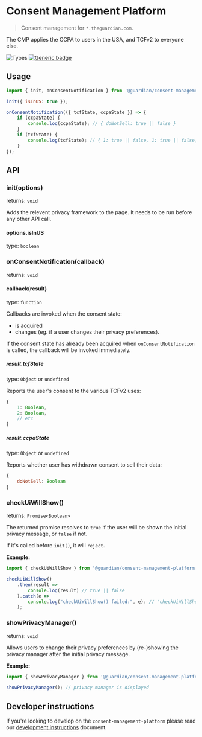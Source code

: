 # Consent Management Platform

> Consent management for `*.theguardian.com`.

The CMP applies the CCPA to users in the USA, and TCFv2 to everyone else.

![Types](https://img.shields.io/npm/types/@guardian/consent-management-platform)
[![Generic badge](https://img.shields.io/badge/google-chat-259082.svg)](https://chat.google.com/room/AAAAhlhgDTU)

## Usage

```js
import { init, onConsentNotification } from '@guardian/consent-management-platform';

init({ isInUS: true });

onConsentNotification(({ tcfState, ccpaState }) => {
    if (ccpaState) {
        console.log(ccpaState); // { doNotSell: true || false }
    }
    if (tcfState) {
        console.log(tcfState); // { 1: true || false, 1: true || false, ... }
    }
});
```

## API

### init(options)

returns: `void`

Adds the relevent privacy framework to the page. It needs to be run before any other API call.

#### options.isInUS

type: `boolean`

### onConsentNotification(callback)

returns: `void`

#### callback(result)

type: `function`

Callbacks are invoked when the consent state:

-   is acquired
-   changes (eg. if a user changes their privacy preferences).

If the consent state has already been acquired when `onConsentNotification` is called, the callback will be invoked immediately.

##### result.tcfState

type: `Object` or `undefined`

Reports the user's consent to the various TCFv2 uses:

```js
{
    1: Boolean,
    2: Boolean,
    // etc
}
```

##### result.ccpaState

type: `Object` or `undefined`

Reports whether user has withdrawn consent to sell their data:

```js
{
    doNotSell: Boolean
}
```

### checkUiWillShow()

returns: `Promise<Boolean>`

The returned promise resolves to `true` if the user will be shown the initial privacy message, or `false` if not.

If it's called before `init()`, it will `reject`.

**Example:**

```js
import { checkUiWillShow } from '@guardian/consent-management-platform';

checkUiWillShow()
    .then(result =>
        console.log(result) // true || false
    ).catch(e =>
        console.log("checkUiWillShow() failed:", e): // "checkUiWillShow() failed: called before init()"
    );
```

### showPrivacyManager()

returns: `void`

Allows users to change their privacy preferences by (re-)showing the privacy manager after the initial privacy message.

**Example:**

```js
import { showPrivacyManager } from '@guardian/consent-management-platform';

showPrivacyManager(); // privacy manager is displayed
```

## Developer instructions

If you're looking to develop on the `consent-management-platform` please read our [development instructions](docs/01-development-instructions.md) document.
